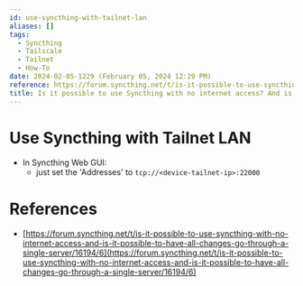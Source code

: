 ```yaml
---
id: use-syncthing-with-tailnet-lan
aliases: []
tags:
  - Syncthing
  - Tailscale
  - Tailnet
  - How-To
date: 2024-02-05-1229 (February 05, 2024 12:29 PM)
reference: https://forum.syncthing.net/t/is-it-possible-to-use-syncthing-with-no-internet-access-and-is-it-possible-to-have-all-changes-go-through-a-single-server/16194/6
title: Is it possible to use Syncthing with no internet access? And is it possible to have all changes go through a single server? (Use Syncthing with Tailnet LAN)
---
```


# Use Syncthing with Tailnet LAN
- In Syncthing Web GUI:
  - just set the 'Addresses' to `tcp://<device-tailnet-ip>:22000`

# References
- [https://forum.syncthing.net/t/is-it-possible-to-use-syncthing-with-no-internet-access-and-is-it-possible-to-have-all-changes-go-through-a-single-server/16194/6](https://forum.syncthing.net/t/is-it-possible-to-use-syncthing-with-no-internet-access-and-is-it-possible-to-have-all-changes-go-through-a-single-server/16194/6)
